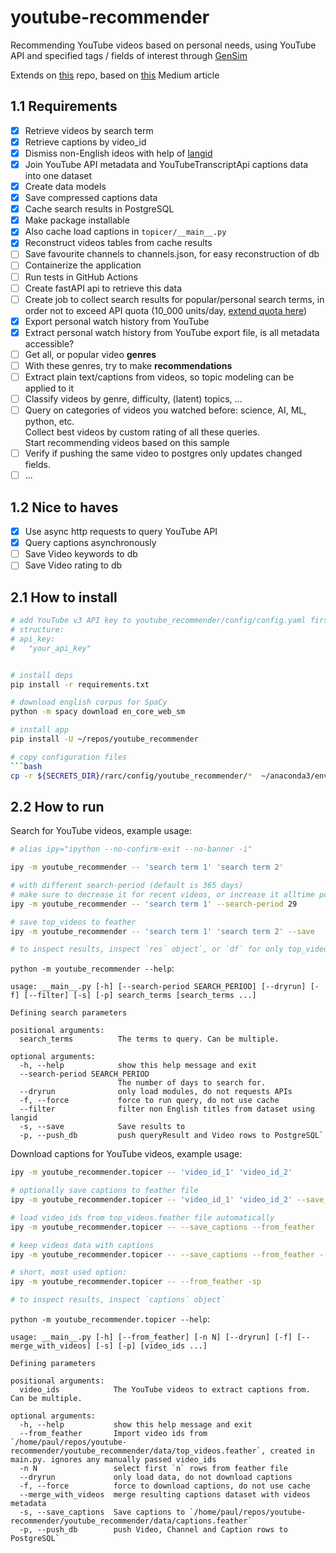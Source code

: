 # youtube-recommender

Recommending YouTube videos based on personal needs, using YouTube API and specified tags / fields of interest through [GenSim](https://radimrehurek.com/gensim/)

Extends on [this](https://github.com/chris-lovejoy/YouTube-video-finder) repo, based on [this](https://towardsdatascience.com/i-created-my-own-youtube-algorithm-to-stop-me-wasting-time-afd170f4ca3a) Medium article

## 1.1 Requirements

- [x] Retrieve videos by search term
- [x] Retrieve captions by video_id
- [x] Dismiss non-English ideos with help of [langid](https://github.com/saffsd/langid.py)
- [x] Join YouTube API metadata and YouTubeTranscriptApi captions data into one dataset
- [x] Create data models
- [x] Save compressed captions data
- [x] Cache search results in PostgreSQL
- [x] Make package installable
- [x] Also cache load captions in `topicer/__main__.py`
- [x] Reconstruct videos tables from cache results
- [ ] Save favourite channels to channels.json, for easy reconstruction of db
- [ ] Containerize the application
- [ ] Run tests in GitHub Actions
- [ ] Create fastAPI api to retrieve this data
- [ ] Create job to collect search results for popular/personal search terms, in order not to exceed API quota (10_000 units/day, [extend quota here](https://support.google.com/youtube/contact/yt_api_form))
- [x] Export personal watch history from YouTube
- [x] Extract personal watch history from YouTube export file, is all metadata accessible?
- [ ] Get all, or popular video **genres**
- [ ] With these genres, try to make **recommendations**
- [ ] Extract plain text/captions from videos, so topic modeling can be applied to it
- [ ] Classify videos by genre, difficulty, (latent) topics, ...
- [ ] Query on categories of videos you watched before: science, AI, ML, python, etc. \
       Collect best videos by custom rating of all these queries. \
       Start recommending videos based on this sample
- [ ] Verify if pushing the same video to postgres only updates changed fields.
- [ ] ...

## 1.2 Nice to haves

- [x] Use async http requests to query YouTube API
- [x] Query captions asynchronously
- [ ] Save Video keywords to db
- [ ] Save Video rating to db

## 2.1 How to install

````bash
# add YouTube v3 API key to youtube_recommender/config/config.yaml first!
# structure:
# api_key:
#   "your_api_key"


# install deps
pip install -r requirements.txt

# download english corpus for SpaCy
python -m spacy download en_core_web_sm

# install app
pip install -U ~/repos/youtube_recommender

# copy configuration files
```bash
cp -r ${SECRETS_DIR}/rarc/config/youtube_recommender/*  ~/anaconda3/envs/py39/lib/python3.9/site-packages/youtube_recommender/config
````

## 2.2 How to run

Search for YouTube videos, example usage:

```bash
# alias ipy="ipython --no-confirm-exit --no-banner -i"

ipy -m youtube_recommender -- 'search term 1' 'search term 2'

# with different search-period (default is 365 days)
# make sure to decrease it for recent videos, or increase it alltime popular videos
ipy -m youtube_recommender -- 'search term 1' --search-period 29

# save top_videos to feather
ipy -m youtube_recommender -- 'search term 1' 'search term 2' --save

# to inspect results, inspect `res` object`, or `df` for only top_videos
```

`python -m youtube_recommender --help`:

```
usage: __main__.py [-h] [--search-period SEARCH_PERIOD] [--dryrun] [-f] [--filter] [-s] [-p] search_terms [search_terms ...]

Defining search parameters

positional arguments:
  search_terms          The terms to query. Can be multiple.

optional arguments:
  -h, --help            show this help message and exit
  --search-period SEARCH_PERIOD
                        The number of days to search for.
  --dryrun              only load modules, do not requests APIs
  -f, --force           force to run query, do not use cache
  --filter              filter non English titles from dataset using langid
  -s, --save            Save results to
  -p, --push_db         push queryResult and Video rows to PostgreSQL`
```

Download captions for YouTube videos, example usage:

```bash
ipy -m youtube_recommender.topicer -- 'video_id_1' 'video_id_2'

# optionally save captions to feather file
ipy -m youtube_recommender.topicer -- 'video_id_1' 'video_id_2' --save_captions

# load video_ids from top_videos.feather file automatically
ipy -m youtube_recommender.topicer -- --save_captions --from_feather

# keep videos data with captions
ipy -m youtube_recommender.topicer -- --save_captions --from_feather --merge_with_videos

# short, most used option:
ipy -m youtube_recommender.topicer -- --from_feather -sp

# to inspect results, inspect `captions` object`
```

`python -m youtube_recommender.topicer --help`:

```
usage: __main__.py [-h] [--from_feather] [-n N] [--dryrun] [-f] [--merge_with_videos] [-s] [-p] [video_ids ...]

Defining parameters

positional arguments:
  video_ids            The YouTube videos to extract captions from. Can be multiple.

optional arguments:
  -h, --help           show this help message and exit
  --from_feather       Import video ids from `/home/paul/repos/youtube-recommender/youtube_recommender/data/top_videos.feather`, created in main.py. ignores any manually passed video_ids
  -n N                 select first `n` rows from feather file
  --dryrun             only load data, do not download captions
  -f, --force          force to download captions, do not use cache
  --merge_with_videos  merge resulting captions dataset with videos metadata
  -s, --save_captions  Save captions to `/home/paul/repos/youtube-recommender/youtube_recommender/data/captions.feather`
  -p, --push_db        push Video, Channel and Caption rows to PostgreSQL`
```
